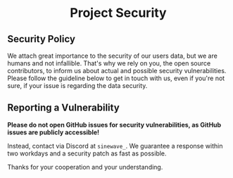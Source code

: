 <div align="center">

# Project Security

</div>

## Security Policy
We attach great importance to the security of our users data, but we are humans and not infallible.
That's why we rely on you, the open source contributors, to inform us about actual and possible security vulnerabilities.
Please follow the guideline below to get in touch with us, even if you're not sure, if your issue is regarding the data security.

## Reporting a Vulnerability
**Please do not open GitHub issues for security vulnerabilities, as GitHub issues are publicly accessible!**

Instead, contact via Discord at `sinewave_`.
We guarantee a response within two workdays and a security patch as fast as possible.

Thanks for your cooperation and your understanding.

